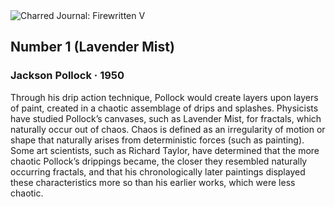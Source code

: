 <div class="artwork-of-the-day">
  <div class="container">
    <div class="img-wrapper">
      <img
        src="https://uploads2.wikiart.org/number-1-lavender-mist(1).jpg!Large.jpg"
        alt="Charred Journal: Firewritten V" />
    </div>
    <div class="artwork-detail">
      <div class="artwork-origin"> 
        <h2 class="artwork-name">Number 1 (Lavender Mist)</h2>
        <h3 class="artist">
          Jackson Pollock
                    ·  1950
        </h3>
      </div>
      <p class="description">
        <span class="artwork-description-text ng-binding" ng-bind-html="viewModel.ArtworkOfTheDay.Description | unsafe">Through his drip action technique, Pollock would create layers upon layers of paint, created in a chaotic assemblage of drips and splashes. Physicists have studied Pollock’s canvases, such as Lavender Mist, for fractals, which naturally occur out of chaos. Chaos is defined as an irregularity of motion or shape that naturally arises from deterministic forces (such as painting). Some art scientists, such as Richard Taylor, have determined that the more chaotic Pollock’s drippings became, the closer they resembled naturally occurring fractals, and that his chronologically later paintings displayed these characteristics more so than his earlier works, which were less chaotic.</span>
                        <div class="text-shadow-container" ng-show="showShadow" style=""></div>
      </p>
    </div>
  </div>

</div>
